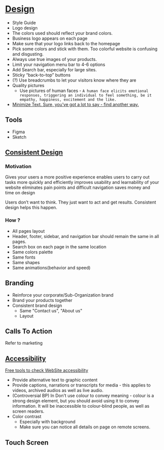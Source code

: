 # [Design](https://nomiscomwebdesign.eu/what-makes-a-successful-website/)

- Style Guide
- Logo design
- The colors used should reflect your brand colors.
- Business logo appears on each page
- Make sure that your logo links back to the homepage
- Pick some colors and stick with them. Too colorful website is confusing and disgusting.
- Always use true images of your products.
- Limit your navigation menu bar to 4-6 options
- Add Search bar, especially for large sites.
- Sticky “back-to-top” buttons
- (?) Use breadcrumbs to let your visitors know where they are
- Quality pictures
  - Use pictures of human faces - `A human face elicits emotional responses, triggering an individual to feel something, be it empathy, happiness, excitement and the like.`
- [Minimize Text. Sure, you’ve got a lot to say - find another way.](https://www.quicksprout.com/website-design-best-practices/)

## Tools

- Figma
- Sketch

## [Consistent Design](https://digitalcommunications.wp.st-andrews.ac.uk/2016/04/07/why-is-consistency-important-in-web-design/)

### Motivation

Gives your users a more positive experience
enables users to carry out tasks more quickly and efficiently
improves usability and learnability of your website
eliminates pain points and difficult navigation
saves money and time on design

Users don’t want to think. They just want to act and get results. Consistent design helps this happen.

### How ?

- All pages layout
- Header, footer, sidebar, and navigation bar should remain the same in all pages.
- Search box on each page in the same location
- Same colors palette
- Same fonts
- Same shapes
- Same animations(behavior and speed)

## Branding

- Reinforce your corporate/Sub-Organization brand
- Brand your products together
- Consistent brand design
  - Same "Contact us", "About us"
  - Layout

## Calls To Action

Refer to marketing

## [Accessibility](https://www.nibusinessinfo.co.uk/content/web-accessibility-issues)

[Free tools to check WebSite accessibility](https://www.w3.org/WAI/ER/tools/)

- Provide alternative text to graphic content
- Provide captions, narrations or transcripts for media - this applies to videos, archived audios as well as live audio.
- (Controversial BP) In Don't use colour to convey meaning - colour is a strong design element, but you should avoid using it to convey information. It will be inaccessible to colour-blind people, as well as screen readers.
- Color contrast
  - Especially with background
  - Make sure you can notice all details on page on remote screens.

## Touch Screen
